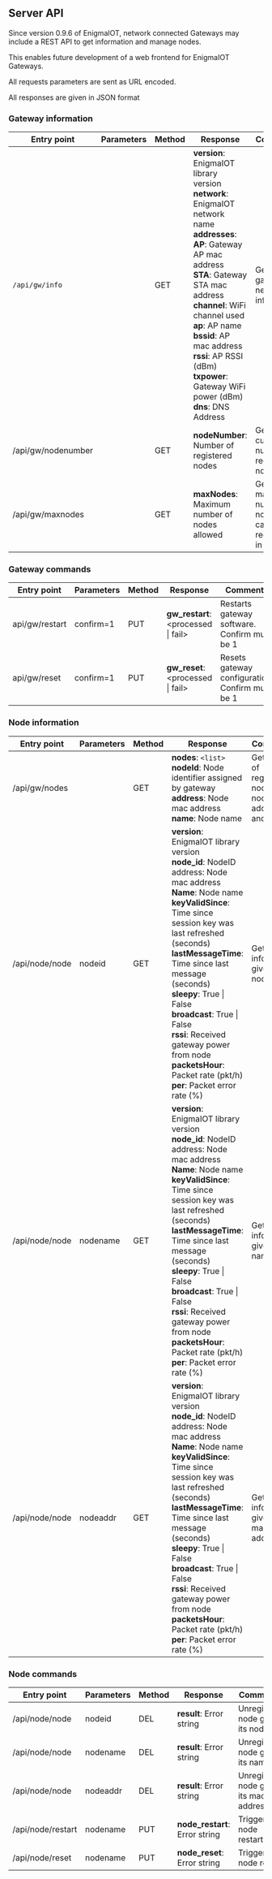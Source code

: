 ## Server API

Since version 0.9.6 of EnigmaIOT, network connected Gateways may include a REST API to get information and manage nodes.

This enables future development of a web frontend for EnigmaIOT Gateways.

All requests parameters are sent as URL encoded.

All responses are given in JSON format

### Gateway information

| Entry point        | Parameters | Method | Response                                                     | Comments                                                     |
| ------------------ | ---------- | ------ | ------------------------------------------------------------ | ------------------------------------------------------------ |
| `/api/gw/info`     |            | GET    | **version**: EnigmaIOT library version<br/>**network**: EnigmaIOT network name<br/>**addresses**: <br/>    **AP**: Gateway AP mac address<br/>    **STA**: Gateway STA mac address<br/>**channel**: WiFi channel used<br/>**ap**: AP name<br/>**bssid**: AP mac address<br/>**rssi**: AP RSSI (dBm)<br/>**txpower**: Gateway WiFi power (dBm)<br/>**dns**: DNS Address | Gets gateway network information                             |
| /api/gw/nodenumber |            | GET    | **nodeNumber**: Number of registered nodes                   | Gets current number of registered nodes                      |
| /api/gw/maxnodes   |            | GET    | **maxNodes**: Maximum number of nodes allowed                | Gets the maximum number of nodes that can be registered in gateway |



### Gateway commands

| Entry point    | Parameters | Method | Response                            | Comments                                        |
| -------------- | ---------- | ------ | ----------------------------------- | ----------------------------------------------- |
| api/gw/restart | confirm=1  | PUT    | **gw_restart**: <processed \| fail> | Restarts gateway software. Confirm must be 1    |
| api/gw/reset   | confirm=1  | PUT    | **gw_reset**: <processed \| fail>   | Resets gateway configuration. Confirm must be 1 |



### Node information

| Entry point    | Parameters | Method | Response                                                     | Comments                                                     |
| -------------- | ---------- | ------ | ------------------------------------------------------------ | ------------------------------------------------------------ |
| /api/gw/nodes  |            | GET    | **nodes**: `<list>`<br/>    **nodeId**: Node identifier assigned by gateway<br/>    **address**: Node mac address<br/>    **name**: Node name | Gets a list of registered nodes with nodeId, address and name |
| /api/node/node | nodeid     | GET    | **version**: EnigmaIOT library version<br/>**node_id**: NodeID<br/>address: Node mac address<br/>**Name**: Node name<br/>**keyValidSince**: Time since session key was last refreshed (seconds)<br/>**lastMessageTime**: Time since last message (seconds)<br/>**sleepy**: True \| False<br/>**broadcast**: True \| False<br/>**rssi**: Received gateway power from node<br/>**packetsHour**: Packet rate (pkt/h)<br/>**per**: Packet error rate (%) | Gets node information given its nodeID                       |
| /api/node/node | nodename   | GET    | **version**: EnigmaIOT library version<br/>**node_id**: NodeID<br/>address: Node mac address<br/>**Name**: Node name<br/>**keyValidSince**: Time since session key was last refreshed (seconds)<br/>**lastMessageTime**: Time since last message (seconds)<br/>**sleepy**: True \| False<br/>**broadcast**: True \| False<br/>**rssi**: Received gateway power from node<br/>**packetsHour**: Packet rate (pkt/h)<br/>**per**: Packet error rate (%) | Gets node information given its name                         |
| /api/node/node | nodeaddr   | GET    | **version**: EnigmaIOT library version<br/>**node_id**: NodeID<br/>address: Node mac address<br/>**Name**: Node name<br/>**keyValidSince**: Time since session key was last refreshed (seconds)<br/>**lastMessageTime**: Time since last message (seconds)<br/>**sleepy**: True \| False<br/>**broadcast**: True \| False<br/>**rssi**: Received gateway power from node<br/>**packetsHour**: Packet rate (pkt/h)<br/>**per**: Packet error rate (%) | Gets node information given its mac address                  |



### Node commands

| Entry point       | Parameters | Method | Response                       | Comments                               |
| ----------------- | ---------- | ------ | ------------------------------ | -------------------------------------- |
| /api/node/node    | nodeid     | DEL    | **result**: Error string       | Unregisters node given its nodeID      |
| /api/node/node    | nodename   | DEL    | **result**: Error string       | Unregisters node given its name        |
| /api/node/node    | nodeaddr   | DEL    | **result**: Error string       | Unregisters node given its mac address |
| /api/node/restart | nodename   | PUT    | **node_restart**: Error string | Triggers node restart                  |
| /api/node/reset | nodename   | PUT    | **node_reset**: Error string | Triggers node reset                  |


